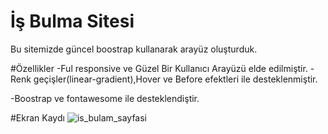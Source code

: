 # İş Bulma Sitesi
Bu sitemizde güncel boostrap kullanarak arayüz oluşturduk.

#Özellikler
-Ful responsive ve Güzel Bir Kullanıcı Arayüzü  elde edilmiştir.
-Renk geçişler(linear-gradient),Hover ve Before efektleri ile desteklenmiştir.

-Boostrap ve fontawesome ile desteklendiştir.

#Ekran Kaydı
![is_bulam_sayfasi](https://github.com/aliozturktr61/isbulma/assets/164010523/d77d214a-6240-4e80-9ed5-f340b7214441)
